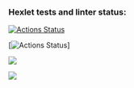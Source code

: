 ### Hexlet tests and linter status:
[![Actions Status](https://github.com/ttehasi/python-project-50/actions/workflows/hexlet-check.yml/badge.svg)](https://github.com/ttehasi/python-project-50/actions)

[![Actions Status](https://github.com/ttehasi/python-project-50/actions/workflows/hexlet-check.yml/Test-Coverage.yml/badge.svg)]

<a href="https://codeclimate.com/github/ttehasi/python-project-50/maintainability"><img src="https://api.codeclimate.com/v1/badges/88675eaf4e4ca1e04a88/maintainability" /></a>

<a href="https://codeclimate.com/github/ttehasi/python-project-50/test_coverage"><img src="https://api.codeclimate.com/v1/badges/88675eaf4e4ca1e04a88/test_coverage" /></a>